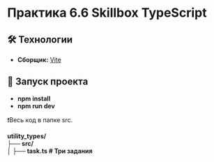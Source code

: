 # **Практика 6.6 Skillbox TypeScript**

## 🛠 Технологии

- **Сборщик:** [Vite](https://vite.dev)

## 🚀 Запуск проекта
  - **npm install**
  - **npm run dev**

❗Весь код в папке src.  

**utility_types/**  
**├── src/**  
**│   ├── task.ts   # Три задания**  
